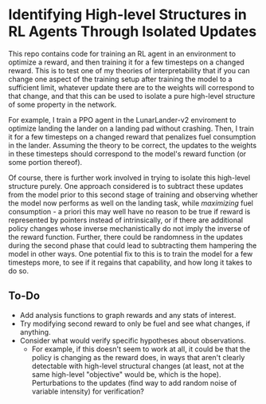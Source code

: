 # Identifying High-level Structures in RL Agents Through Isolated Updates

This repo contains code for training an RL agent in an environment to optimize a reward, and then training it for a few timesteps on a changed reward.  This is to test one of my theories of interpretability that if you can change one aspect of the training setup after training the model to a sufficient limit, whatever update there are to the weights will correspond to that change, and that this can be used to isolate a pure high-level structure of some property in the network.

For example, I train a PPO agent in the LunarLander-v2 enviroment to optimize landing the lander on a landing pad without crashing.  Then, I train it for a few timesteps on a changed reward that penalizes fuel consumption in the lander. Assuming the theory to be correct, the updates to the weights in these timesteps should correspond to the model's reward function (or some portion thereof).

Of course, there is further work involved in trying to isolate this high-level structure purely.  One approach considered is to subtract these updates from the model prior to this second stage of training and observing whether the model now performs as well on the landing task, while *maximizing* fuel consumption - a priori this may well have no reason to be true if reward is represented by pointers instead of intrinsically, or if there are additional policy changes whose inverse mechanistically do not imply the inverse of the reward function. Further, there could be randomness in the updates during the second phase that could lead to subtracting them hampering the model in other ways.  One potential fix to this is to train the model for a few timesteps more, to see if it regains that capability, and how long it takes to do so.

## To-Do

- Add analysis functions to graph rewards and any stats of interest.
- Try modifying second reward to only be fuel and see what changes, if anything.
- Consider what would verify specific hypotheses about observations.
    - For example, if this doesn't seem to work at all, it could be that the policy is changing as the reward does, in ways that aren't clearly detectable with high-level structural changes (at least, not at the same high-level "objective" would be, which is the hope). Perturbations to the updates (find way to add random noise of variable intensity) for verification?